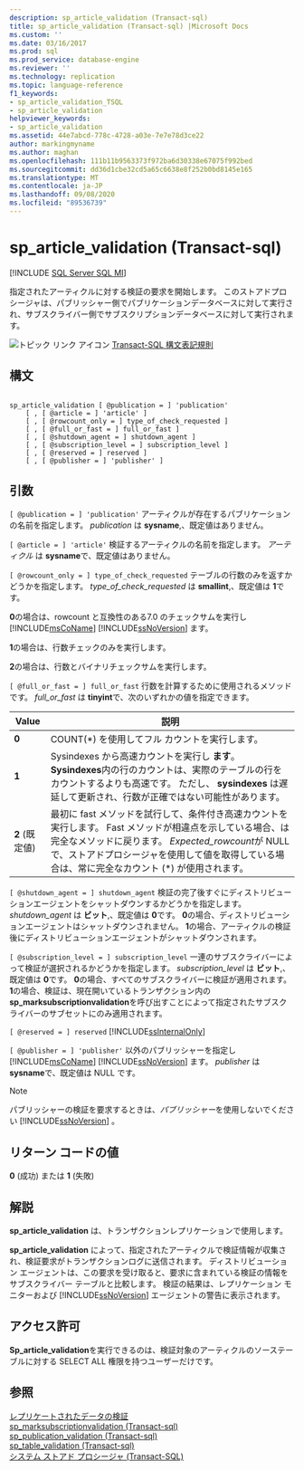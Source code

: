 ```yaml
---
description: sp_article_validation (Transact-sql)
title: sp_article_validation (Transact-sql) |Microsoft Docs
ms.custom: ''
ms.date: 03/16/2017
ms.prod: sql
ms.prod_service: database-engine
ms.reviewer: ''
ms.technology: replication
ms.topic: language-reference
f1_keywords:
- sp_article_validation_TSQL
- sp_article_validation
helpviewer_keywords:
- sp_article_validation
ms.assetid: 44e7abcd-778c-4728-a03e-7e7e78d3ce22
author: markingmyname
ms.author: maghan
ms.openlocfilehash: 111b11b9563373f972ba6d30338e67075f992bed
ms.sourcegitcommit: dd36d1cbe32cd5a65c6638e8f252b0bd8145e165
ms.translationtype: MT
ms.contentlocale: ja-JP
ms.lasthandoff: 09/08/2020
ms.locfileid: "89536739"
---
```

# <a name="sp_article_validation-transact-sql"></a>sp_article_validation (Transact-sql)
[!INCLUDE [SQL Server SQL MI](../../includes/applies-to-version/sql-asdbmi.md)]

  指定されたアーティクルに対する検証の要求を開始します。 このストアドプロシージャは、パブリッシャー側でパブリケーションデータベースに対して実行され、サブスクライバー側でサブスクリプションデータベースに対して実行されます。  
  
 ![トピック リンク アイコン](../../database-engine/configure-windows/media/topic-link.gif "トピック リンク アイコン") [Transact-SQL 構文表記規則](../../t-sql/language-elements/transact-sql-syntax-conventions-transact-sql.md)  
  
## <a name="syntax"></a>構文  
  
```  
  
sp_article_validation [ @publication = ] 'publication'  
    [ , [ @article = ] 'article' ]  
    [ , [ @rowcount_only = ] type_of_check_requested ]  
    [ , [ @full_or_fast = ] full_or_fast ]  
    [ , [ @shutdown_agent = ] shutdown_agent ]  
    [ , [ @subscription_level = ] subscription_level ]  
    [ , [ @reserved = ] reserved ]  
    [ , [ @publisher = ] 'publisher' ]  
```  
  
## <a name="arguments"></a>引数  
`[ @publication = ] 'publication'` アーティクルが存在するパブリケーションの名前を指定します。 *publication* は **sysname**,、既定値はありません。  
  
`[ @article = ] 'article'` 検証するアーティクルの名前を指定します。 *アーティクル* は **sysname**で、既定値はありません。  
  
`[ @rowcount_only = ] type_of_check_requested` テーブルの行数のみを返すかどうかを指定します。 *type_of_check_requested* は **smallint**,、既定値は **1**です。  
  
 **0**の場合は、rowcount と互換性のある7.0 のチェックサムを実行し [!INCLUDE[msCoName](../../includes/msconame-md.md)] [!INCLUDE[ssNoVersion](../../includes/ssnoversion-md.md)] ます。  
  
 **1**の場合は、行数チェックのみを実行します。  
  
 **2**の場合は、行数とバイナリチェックサムを実行します。  
  
`[ @full_or_fast = ] full_or_fast` 行数を計算するために使用されるメソッドです。 *full_or_fast* は **tinyint**で、次のいずれかの値を指定できます。  
  
|**Value**|**説明**|  
|---------------|---------------------|  
|**0**|COUNT(*) を使用してフル カウントを実行します。|  
|**1**|Sysindexes から高速カウントを実行し **ます**。 **Sysindexes**内の行のカウントは、実際のテーブルの行をカウントするよりも高速です。 ただし、 **sysindexes** は遅延して更新され、行数が正確ではない可能性があります。|  
|**2** (既定値)|最初に fast メソッドを試行して、条件付き高速カウントを実行します。 Fast メソッドが相違点を示している場合、は完全なメソッドに戻ります。 *Expected_rowcount*が NULL で、ストアドプロシージャを使用して値を取得している場合は、常に完全なカウント (*) が使用されます。|  
  
`[ @shutdown_agent = ] shutdown_agent` 検証の完了後すぐにディストリビューションエージェントをシャットダウンするかどうかを指定します。 *shutdown_agent* は **ビット**,、既定値は **0**です。 **0**の場合、ディストリビューションエージェントはシャットダウンされません。 **1**の場合、アーティクルの検証後にディストリビューションエージェントがシャットダウンされます。  
  
`[ @subscription_level = ] subscription_level` 一連のサブスクライバーによって検証が選択されるかどうかを指定します。 *subscription_level* は **ビット**,、既定値は **0**です。 **0**の場合、すべてのサブスクライバーに検証が適用されます。 **1**の場合、検証は、現在開いているトランザクション内の**sp_marksubscriptionvalidation**を呼び出すことによって指定されたサブスクライバーのサブセットにのみ適用されます。  
  
`[ @reserved = ] reserved` [!INCLUDE[ssInternalOnly](../../includes/ssinternalonly-md.md)]  
  
`[ @publisher = ] 'publisher'` 以外のパブリッシャーを指定し [!INCLUDE[msCoName](../../includes/msconame-md.md)] [!INCLUDE[ssNoVersion](../../includes/ssnoversion-md.md)] ます。 *publisher* は **sysname**で、既定値は NULL です。  
  
> [!NOTE]  
>  パブリッシャーの検証を要求するときは、*パブリッシャー*を使用しないでください [!INCLUDE[ssNoVersion](../../includes/ssnoversion-md.md)] 。  
  
## <a name="return-code-values"></a>リターン コードの値  
 **0** (成功) または **1** (失敗)  
  
## <a name="remarks"></a>解説  
 **sp_article_validation** は、トランザクションレプリケーションで使用します。  
  
 **sp_article_validation** によって、指定されたアーティクルで検証情報が収集され、検証要求がトランザクションログに送信されます。 ディストリビューション エージェントは、この要求を受け取ると、要求に含まれている検証の情報をサブスクライバー テーブルと比較します。 検証の結果は、レプリケーション モニターおよび [!INCLUDE[ssNoVersion](../../includes/ssnoversion-md.md)] エージェントの警告に表示されます。  
  
## <a name="permissions"></a>アクセス許可  
 **Sp_article_validation**を実行できるのは、検証対象のアーティクルのソーステーブルに対する SELECT ALL 権限を持つユーザーだけです。  
  
## <a name="see-also"></a>参照  
 [レプリケートされたデータの検証](../../relational-databases/replication/validate-data-at-the-subscriber.md)   
 [sp_marksubscriptionvalidation &#40;Transact-sql&#41;](../../relational-databases/system-stored-procedures/sp-marksubscriptionvalidation-transact-sql.md)   
 [sp_publication_validation &#40;Transact-sql&#41;](../../relational-databases/system-stored-procedures/sp-publication-validation-transact-sql.md)   
 [sp_table_validation &#40;Transact-sql&#41;](../../relational-databases/system-stored-procedures/sp-table-validation-transact-sql.md)   
 [システム ストアド プロシージャ &#40;Transact-SQL&#41;](../../relational-databases/system-stored-procedures/system-stored-procedures-transact-sql.md)  
  
  

